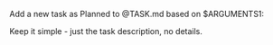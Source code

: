 Add a new task as Planned to @TASK.md based on $ARGUMENTS1:

Keep it simple - just the task description, no details.
